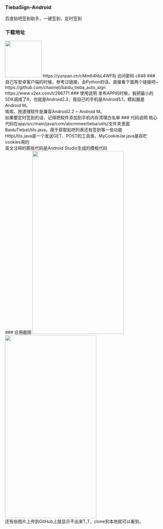 ### TiebaSign-Android
百度贴吧签到助手，一键签到，定时签到
### 下载地址
<img src="https://github.com/abcmmee/TiebaSign-Android/raw/master/picture/360.png"  width="120px" height="120px" />
https://yunpan.cn/cMm64hbL4WF8j  访问密码 c848
### 自己写安卓客户端的时候，参考过链接，会Python的话，直接看下面两个链接吧~
https://github.com/chaonet/baidu_tieba_auto_sign<br/>
https://www.v2ex.com/t/286771
### 使用说明
发布APP的时候，我把最小的SDK调成了8，也就是Android2.2，我自己的手机是Android5.1，模拟器是Android M。<br />
咳咳、按道理软件是兼容Android2.2 ~ Android M。<br />
如果要定时签到的话，记得把软件添加到手机内存清理白名单
### 代码说明
核心代码在app/src/main/java/com/abcmmee/tieba/utils/文件夹里面<br />
BaiduTiebaUtils.java，用于获取贴吧列表还有签到等一些功能 <br />
HttpUtils.java是一个发送GET、POST的工具类、MyCookieJar.java是存贮cookies用的<br />
英文注释的那些代码是Android Studio生成的模板代码 <br />
### 应用截图
<img src="https://raw.githubusercontent.com/abcmmee/TiebaSign-Android/master/picture/2.png" width="300" height="600">
<img src="https://raw.githubusercontent.com/abcmmee/TiebaSign-Android/master/picture/3.png" width="300" height="600">
<br/>
还有些图片上传到GitHub上就显示不出来T_T，clone到本地就可以看到。
